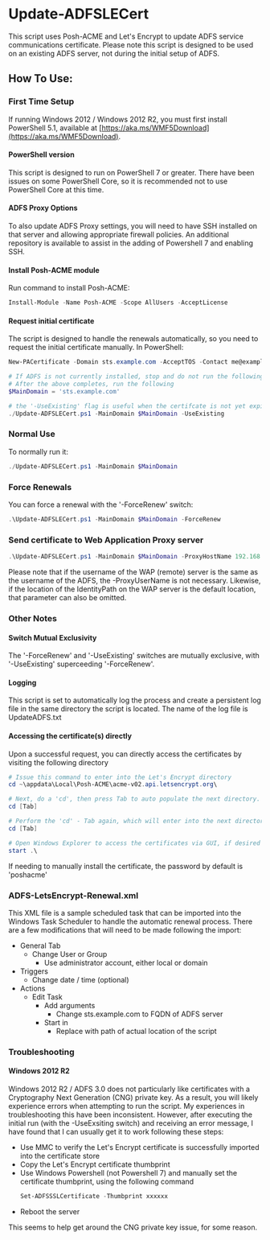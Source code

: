 # Update-ADFSLECert
This script uses Posh-ACME and Let's Encrypt to update ADFS service communications certificate.  Please note this script is designed to be used on an existing ADFS server, not during the initial setup of ADFS.
## How To Use:

### First Time Setup

If running Windows 2012 / Windows 2012 R2, you must first install PowerShell 5.1, available at [https://aka.ms/WMF5Download](https://aka.ms/WMF5Download).

#### PowerShell version

This script is designed to run on PowerShell 7 or greater.  There have been issues on some PowerShell Core, so it is recommended not to use PowerShell Core at this time.  

#### ADFS Proxy Options

To also update ADFS Proxy settings, you will need to have SSH installed on that server and allowing appropriate firewall policies.  An additional repository is available to assist in the adding of Powershell 7 and enabling SSH.

#### Install Posh-ACME module

Run command to install Posh-ACME:
```powershell
Install-Module -Name Posh-ACME -Scope AllUsers -AcceptLicense
```

#### Request initial certificate
The script is designed to handle the renewals automatically, so you need to request the initial certificate manually.  In PowerShell:

```powershell
New-PACertificate -Domain sts.example.com -AcceptTOS -Contact me@example.com -DnsPlugin Cloudflare -PluginArgs @{CFAuthEmail="me@example.com";CFAuthKey='xxx'}

# If ADFS is not currently installed, stop and do not run the following script until after ADFS is installed and working
# After the above completes, run the following
$MainDomain = 'sts.example.com'

# the '-UseExisting' flag is useful when the certifcate is not yet expired
./Update-ADFSLECert.ps1 -MainDomain $MainDomain -UseExisting
```
### Normal Use
To normally run it:

```powershell
./Update-ADFSLECert.ps1 -MainDomain $MainDomain
```

### Force Renewals

You can force a renewal with the '-ForceRenew' switch:

```powershell
.\Update-ADFSLECert.ps1 -MainDomain $MainDomain -ForceRenew
```

### Send certificate to Web Application Proxy server

```powershell
.\Update-ADFSLECert.ps1 -MainDomain $MainDomain -ProxyHostName 192.168.1.2 -ProxyUserName admin -ProxyIdentityPath "C:\Users\admin\.ssh\id_rsa"
```
Please note that if the username of the WAP (remote) server is the same as the username of the ADFS, the -ProxyUserName is not necessary.  Likewise, if the location of the IdentityPath on the WAP server is the default location, that parameter can also be omitted.

### Other Notes

#### Switch Mutual Exclusivity

The '-ForceRenew' and '-UseExisting' switches are mutually exclusive, with '-UseExisting' superceeding '-ForceRenew'.

#### Logging

This script is set to automatically log the process and create a persistent log file in the same directory the script is located.  The name of the log file is UpdateADFS.txt

#### Accessing the certificate(s) directly

Upon a successful request, you can directly access the certificates by visiting the following directory

```powershell
# Issue this command to enter into the Let's Encrypt directory
cd ~\appdata\Local\Posh-ACME\acme-v02.api.letsencrypt.org\

# Next, do a 'cd', then press Tab to auto populate the next directory.  This directory represents your account number.
cd [Tab]

# Perform the 'cd' - Tab again, which will enter into the next directory, which should be the name of the certificate you requested.
cd [Tab]

# Open Windows Explorer to access the certificates via GUI, if desired
start .\
```
If needing to manually install the certificate, the password by default is 'poshacme'

### ADFS-LetsEncrypt-Renewal.xml

This XML file is a sample scheduled task that can be imported into the Windows Task Scheduler to handle the automatic renewal process.  There are a few modifications that will need to be made following the import:
- General Tab
    - Change User or Group
        - Use administrator account, either local or domain
- Triggers
    - Change date / time (optional)
- Actions
    - Edit Task
        - Add arguments
            - Change sts.example.com to FQDN of ADFS server
        - Start in
            - Replace with path of actual location of the script

### Troubleshooting

#### Windows 2012 R2

Windows 2012 R2 / ADFS 3.0 does not particularly like certificates with a Cryptography Next Generation (CNG) private key.  As a result, you will likely experience errors when attempting to run the script.  My experiences in troubleshooting this have been inconsistent.  However, after executing the initial run (with the -UseExsiting switch) and receiving an error message, I have found that I can usually get it to work following these steps:
- Use MMC to verify the Let's Encrypt certificate is successfully imported into the certificate store
- Copy the Let's Encrypt certificate thumbprint
- Use Windows Powershell (not Powershell 7) and manually set the certificate thumbprint, using the following command
  ```powershell
  Set-ADFSSSLCertificate -Thumbprint xxxxxx
  ```
- Reboot the server

This seems to help get around the CNG private key issue, for some reason.
